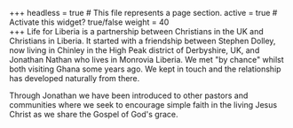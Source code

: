 +++
headless = true  # This file represents a page section.
active = true  # Activate this widget? true/false
weight = 40  
+++
Life for Liberia is a partnership between Christians in the UK and Christians in Liberia. It started with a friendship between Stephen Dolley, now living in Chinley in the High Peak district of Derbyshire, UK, and Jonathan Nathan who lives in Monrovia Liberia. We met "by chance" whilst both visiting Ghana some years ago. We kept in touch and the relationship has developed naturally from there.

 

Through Jonathan we have been introduced to other pastors and communities where we seek to encourage simple faith in the living Jesus Christ as we share the Gospel of God's grace.

